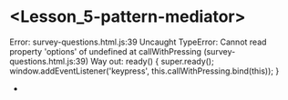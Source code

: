 # \<Lesson_5-pattern-mediator\>

Error: survey-questions.html.js:39 Uncaught TypeError: Cannot read property 'options' of undefined
at callWithPressing (survey-questions.html.js:39)
Way out: ready() {
super.ready();
window.addEventListener('keypress', this.callWithPressing.bind(this));
}

- <template is="dom-if" if="[[!cancelled]]"> =>meaning: if not true cancelled propoerty

- add dom-if in survey-element.html: <link
    rel="import"
    href="../../bower_components/polymer/lib/elements/dom-if.html"
  />

  - on-track event = while key is down

- FOR GESTOR EVENTS MUST BU CHANGED => class SurveyElement extends Polymer.Element
  => class SurveyElement extends Polymer.GestureEventListeners(Polymer.Element)
- IN survey-element.html add <link rel="import" href="../../bower_components/polymer/lib/mixins/gesture-event-listeners.html">

